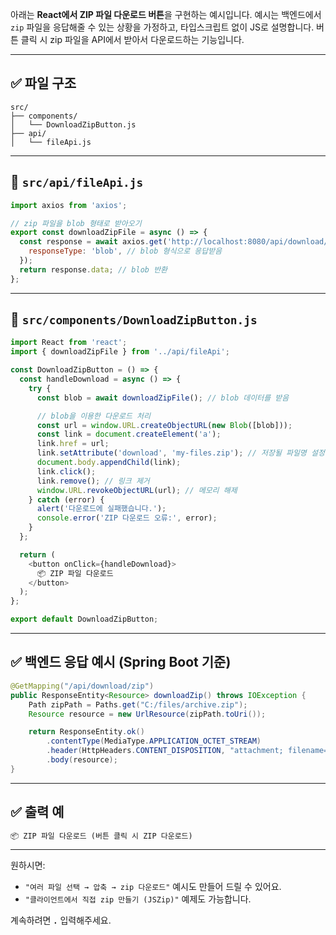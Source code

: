 아래는 **React에서 ZIP 파일 다운로드 버튼**을 구현하는 예시입니다.
예시는 백엔드에서 `zip` 파일을 응답해줄 수 있는 상황을 가정하고, 타입스크립트 없이 JS로 설명합니다.
버튼 클릭 시 zip 파일을 API에서 받아서 다운로드하는 기능입니다.

---

## ✅ 파일 구조

```
src/
├── components/
│   └── DownloadZipButton.js
├── api/
│   └── fileApi.js
```

---

## 📁 `src/api/fileApi.js`

```js
import axios from 'axios';

// zip 파일을 blob 형태로 받아오기
export const downloadZipFile = async () => {
  const response = await axios.get('http://localhost:8080/api/download/zip', {
    responseType: 'blob', // blob 형식으로 응답받음
  });
  return response.data; // blob 반환
};
```

---

## 📁 `src/components/DownloadZipButton.js`

```js
import React from 'react';
import { downloadZipFile } from '../api/fileApi';

const DownloadZipButton = () => {
  const handleDownload = async () => {
    try {
      const blob = await downloadZipFile(); // blob 데이터를 받음

      // blob을 이용한 다운로드 처리
      const url = window.URL.createObjectURL(new Blob([blob]));
      const link = document.createElement('a');
      link.href = url;
      link.setAttribute('download', 'my-files.zip'); // 저장될 파일명 설정
      document.body.appendChild(link);
      link.click();
      link.remove(); // 링크 제거
      window.URL.revokeObjectURL(url); // 메모리 해제
    } catch (error) {
      alert('다운로드에 실패했습니다.');
      console.error('ZIP 다운로드 오류:', error);
    }
  };

  return (
    <button onClick={handleDownload}>
      📦 ZIP 파일 다운로드
    </button>
  );
};

export default DownloadZipButton;
```

---

## ✅ 백엔드 응답 예시 (Spring Boot 기준)

```java
@GetMapping("/api/download/zip")
public ResponseEntity<Resource> downloadZip() throws IOException {
    Path zipPath = Paths.get("C:/files/archive.zip");
    Resource resource = new UrlResource(zipPath.toUri());

    return ResponseEntity.ok()
        .contentType(MediaType.APPLICATION_OCTET_STREAM)
        .header(HttpHeaders.CONTENT_DISPOSITION, "attachment; filename=\"archive.zip\"")
        .body(resource);
}
```

---

## ✅ 출력 예

```html
📦 ZIP 파일 다운로드 (버튼 클릭 시 ZIP 다운로드)
```

---

원하시면:

* `"여러 파일 선택 → 압축 → zip 다운로드"` 예시도 만들어 드릴 수 있어요.
* `"클라이언트에서 직접 zip 만들기 (JSZip)"` 예제도 가능합니다.

계속하려면 **`.`** 입력해주세요.
